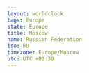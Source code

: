 ```yaml
---
layout: worldclock
tags: Europe
state: Europe
title: Moscow
name: Russian Federation
iso: RU
timezone: Europe/Moscow
utc: UTC +02:30
---
```


